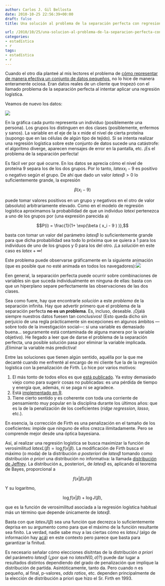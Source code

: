 ```yaml
---
author: Carlos J. Gil Bellosta
date: 2010-10-25 22:56:39+00:00
draft: false
title: Una solución al problema de la separación perfecta con regresiones logísticas

url: /2010/10/25/una-solucion-al-problema-de-la-separacion-perfecta-con-regresiones-logisticas/
categories:
- estadística
- r
tags:
- estadística
- r
---
```


Cuando el otro día planteé al mis lectores el problema de [cómo representar de manera efectiva un conjunto de datos pequeños](http://www.datanalytics.com/blog/2010/09/16/representando-graficamente-conjuntos-de-datos-pequenos/), no lo hice de manera enteramente ociosa. Eran datos reales de un cliente que tropezó con el llamado problema de la separación perfecta al intentar aplicar una regresión logística.

Veamos de nuevo los datos:


[![](/wp-uploads/2010/10/base_data.png)
](/wp-uploads/2010/10/base_data.png)


En la gráfica cada punto representa un individuo (posiblemente una persona). Los grupos los distinguen en dos clases (posiblemente, enfermos y sanos). La variable en el eje de la x mide el nivel de cierta proteína (supongo que en las células de algún tipo de tejido). Si se intenta realizar una regresión logística sobre este conjunto de datos sucede una catástrofe: el algoritmo diverge, aparecen mensajes de error en la pantalla, etc. ¡Es el problema de la separación perfecta!

Es fácil ver por qué ocurre. En los datos se aprecia cómo el nivel de proteína 9 separa los de los dos grupos. Por lo tanto, $latex x_i - 9$ es positivo o negativo según el grupo. De ahí que dado un valor $latex \beta > 0$ lo suficientemente grande, la expresión


$$\beta ( x_i - 9 )$$


puede tomar valores positivos en un grupo y negativos en el otro de valor (absoluto) arbitrariamente elevado. Como en el modelo de regresión logística aproximamos la probabilidad de que un individuo $latex i$ pertenezca a uno de los grupos por (una expresión parecida a)


$$P(i) = \frac{1}{1+ \exp(\beta ( x_i - 9 ) )},$$


basta con tomar un valor del parámetro $latex \beta$ lo suficientemente grande para que dicha probabilidad sea todo lo próxima que se quiera a 1 para los individuos de uno de los grupos y 0 para los del otro. ¡La _solución_ en este caso es $latex +\infty$!

Este problema puede observarse gráficamente en la siguiente animación (que es posible que no esté animada en todos los navegadores):[![](/wp-uploads/2010/10/logistic_regression_approximation.png)
](/wp-uploads/2010/10/logistic_regression_approximation.png)

Een general, la separación perfecta puede ocurrir sobre combinaciones de variables sin que suceda individualmente en ninguna de ellas: basta con que un hiperplano separe perfectamente las observaciones de las dos clases.

Sea como fuere, hay que encontrarle _solución_ a este _problema_ de la separación infinita. Hay que advertir primero que el problema de la separación perfecta **no es un problema**. Es, incluso, deseable. ¡Ojalá siempre nuestros datos fuesen tan conclusivos! (Esto queda dicho sin perjuicio de una regla prácticamente sin excepciones en algunos ámbitos —sobre todo de la investigación social—: si una variable es demasiado buena... seguramente está contaminada de alguna manera por la variable objetivo). He llegado a leer que de darse el problema de la separación perfecta, una posible solución pasa por eliminar la variable implicada. ¡Eliminar la variable más predictiva!

Entre las soluciones que tienen algún sentido, aquélla por la que me decanté cuando me enfrenté al encargo de mi cliente fue la de la regresión logística con la penalización de Firth. Lo hice por varios motivos:



1. El más tonto de todos ellos es que [está publicado](http://www.meduniwien.ac.at/msi/biometrie/publikationen/Separata/Heinze_Schemper_2002_Statistics%20in%20Medicine.pdf). Ya estoy demasiado viejo como para sugerir cosas no publicadas: es una pérdida de tiempo y energía que, además, ni se paga ni se agradece.
2. Está [implementado en R](http://cran.r-project.org/web/packages/logistf/).
3. Tiene cierto sentido y es coherente con toda una corriente de pensamiento muy popular en la disciplina durante los últimos años: que es la de la penalización de los coeficientes (_ridge regression_, _lasso_, etc.).

En esencia, la corrección de Firth es una penalización en el tamaño de los coeficientes: impide que ninguno de ellos crezca ilimitadamente. Pero se comprende mejor desde una óptica bayesiana.

Así, al realizar una regresión logística se busca maximizar la función de verosimilitud $latex L( \beta ) = \log f( x | \beta )$. La modificación de Firth busca el máximo (o moda) de la distribución _a posteriori_ de $latex \beta$ tomando como distribución _a priori_ una distribución no informativa: la llamada [distribución de Jeffrey](http://en.wikipedia.org/wiki/Jeffreys_prior). La distribución a_ posteriori_ de $latex \beta$ es, aplicando el teorema de Bayes, proporcional a


$$f( x | \beta ) J( \beta )$$


Y su logaritmo,


$$\log f( x | \beta ) + \log J( \beta ),$$


que es la función de verosimilitud asociada a la regresión logística habitual más un término que depende únicamente de $latex \beta$.


Basta con que $latex J( \beta )$ sea una función que decrezca lo suficientemente deprisa en su argumento como para que el máximo de la función resultante sea finito. La verdad, nadie sabe muy a las ciertas cómo es $latex J$ (algo de información hay [acá](http://www.ncbi.nlm.nih.gov/pmc/articles/PMC2680313/)) en este contexto pero parece que basta para garantizar la finitud.

Es necesario señalar cómo elecciones disitntas de la distribución _a priori_ del parámetro $latex \beta$ (¿por qué no $latex N(0, \sigma)$?) puede dar lugar a resultados distintos dependiendo del grado de penalización que implique la distribución de partida. Asintóticamente, tanto da. Pero cuando n es pequeño, al final, p-valores, _odds ratios_, etc. dependen principalmente de la elección de distribución a priori que hizo el Sr. Firth en 1993.
